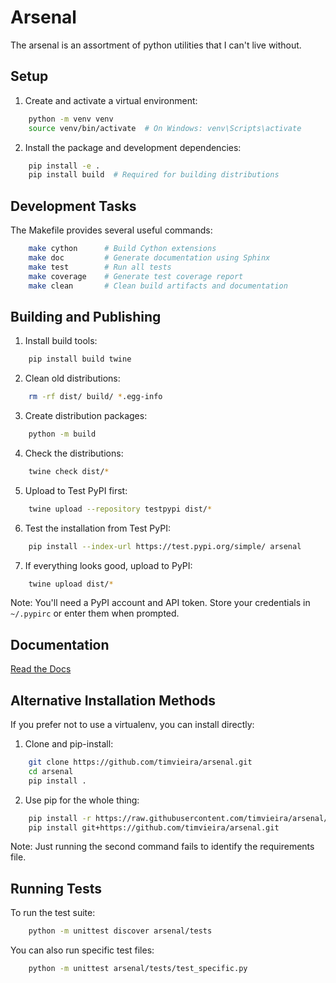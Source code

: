 # Arsenal

The arsenal is an assortment of python utilities that I can't live without.

## Setup

1. Create and activate a virtual environment:

```bash
    python -m venv venv
    source venv/bin/activate  # On Windows: venv\Scripts\activate
```

2. Install the package and development dependencies:

```bash
    pip install -e .
    pip install build  # Required for building distributions
```

## Development Tasks

The Makefile provides several useful commands:

```bash
    make cython      # Build Cython extensions
    make doc         # Generate documentation using Sphinx
    make test        # Run all tests
    make coverage    # Generate test coverage report
    make clean       # Clean build artifacts and documentation
```

## Building and Publishing

1. Install build tools:
    
```bash
    pip install build twine
```

2. Clean old distributions:

```bash
    rm -rf dist/ build/ *.egg-info
```

3. Create distribution packages:

```bash
    python -m build
```

4. Check the distributions:

```bash
    twine check dist/*
```

5. Upload to Test PyPI first:

```bash
    twine upload --repository testpypi dist/*
```

6. Test the installation from Test PyPI:

```bash
    pip install --index-url https://test.pypi.org/simple/ arsenal
```

7. If everything looks good, upload to PyPI:

```bash
    twine upload dist/*
```

Note: You'll need a PyPI account and API token. Store your credentials in `~/.pypirc` or enter them when prompted.

## Documentation

[Read the Docs](https://python-arsenal.readthedocs.io/en/latest/)

## Alternative Installation Methods

If you prefer not to use a virtualenv, you can install directly:

1. Clone and pip-install:

```bash
    git clone https://github.com/timvieira/arsenal.git
    cd arsenal 
    pip install .
```

2. Use pip for the whole thing:

```bash
    pip install -r https://raw.githubusercontent.com/timvieira/arsenal/master/requirements.txt
    pip install git+https://github.com/timvieira/arsenal.git
```

Note: Just running the second command fails to identify the requirements file.

## Running Tests

To run the test suite:

```bash
    python -m unittest discover arsenal/tests
```

You can also run specific test files:

```bash
    python -m unittest arsenal/tests/test_specific.py
```
